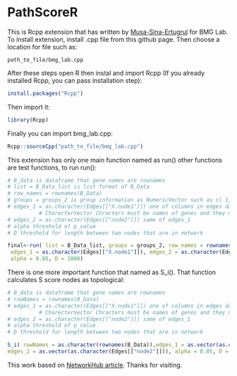 # PathScoreR

This is Rcpp extension that has written by [Musa-Sina-Ertugrul](https://github.com/Musa-Sina-Ertugrul) for BMG Lab. To install extension, install .cpp file from this github page. Then choose a location for file such as:
```
path_to_file/bmg_lab.cpp
```
After these steps open R then instal and import Rcpp (If you already installed Rcpp, you can pass installation step):
```r
install.packages("Rcpp")
```
Then import it:
```r
library(Rcpp)
```
Finally you can import bmg_lab.cpp:
```r
Rcpp::sourceCpp("path_to_file/bmg_lab.cpp")
```
This extension has only one main function named as run() other functions are test functions, to run run():
```r
# B_data is dataframe that gene names are rownames
# list = B_Data_list is list format of B_Data
# row_names = rownames(B_Data) 
# groups = groups_2 is group information as NumericVector such as c( 1,1,1,1,2,2,2,2) that data has 2 group
# edges_1 = as.character(Edges[["X.node1"]]) one of columns in edges dataframe this must be
          # CharecterVector Chracters must be names of genes and they must be same with row_names parameter genes
# edges_2 = as.character(Edges[["node2"]]) same of edges_1
# alpha threshold of p_value
# D threshold for length between two nodes that are in network

final<-run( list = B_Data_list, groups = groups_2, row_names = rownames(B_Data),
 edges_1 = as.character(Edges[["X.node1"]]), edges_2 = as.character(Edges[["node2"]]),
 alpha = 0.05, D = 1000)

```
There is one more important function that named as S_i(). That function calculates S score nodes as topological:
```r
# B_data is dataframe that gene names are rownames
# rowNames = rownames(B_Data)
# edges_1 = as.character(Edges[["X.node1"]]) one of columns in edges dataframe this must be
          # CharecterVector Chracters must be names of genes and they must be same with row_names parameter genes
# edges_2 = as.character(Edges[["node2"]]) same of edges_1
# alpha threshold of p_value
# D threshold for length between two nodes that are in network

S_i( rowNames = as.character(rownames(B_Data)),edges_1 = as.vector(as.character(Edges[["X.node1"]])),
edges_2 = as.vector(as.character(Edges[["node2"]])), alpha = 0.05, D = 100)

```
This work based on [NetworkHub article](https://bmcbioinformatics.biomedcentral.com/articles/10.1186/s12859-020-3444-7). Thanks for visiting.
